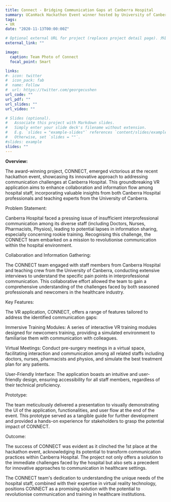 ```yaml
---
title: Connect - Bridging Communication Gaps at Canberra Hospital 
summary: UCanHack Hackathon Event winner hosted by University of Canberra.
tags:
- VR
date: "2020-11-13T00:00:00Z"

# Optional external URL for project (replaces project detail page). 外链直接到paper
external_link: ""

image:
  caption: Team Photo of Connect
  focal_point: Smart

links:
#- icon: twitter
#  icon_pack: fab
#  name: Follow
#  url: https://twitter.com/georgecushen
url_code: ""
url_pdf: ""
url_slides: ""
url_video: ""

# Slides (optional).
#   Associate this project with Markdown slides.
#   Simply enter your slide deck's filename without extension.
#   E.g. `slides = "example-slides"` references `content/slides/example-slides.md`.
#   Otherwise, set `slides = ""`.
#slides: example
slides: ""
---
```


**Overview:**

The award-winning project, CONNECT, emerged victorious at the recent hackathon event, showcasing its innovative approach to addressing communication challenges at Canberra Hospital. This groundbreaking VR application aims to enhance collaboration and information flow among hospital staff, incorporating valuable insights from both Canberra Hospital professionals and teaching experts from the University of Canberra.

Problem Statement:

Canberra Hospital faced a pressing issue of insufficient interprofessional communication among its diverse staff (including Doctors, Nurses, Pharmacists, Physios), leading to potential lapses in information sharing, especially concerning rookie training. Recognising this challenge, the CONNECT team embarked on a mission to revolutionise communication within the hospital environment.

Collaboration and Information Gathering:

The CONNECT team engaged with staff members from Canberra Hospital and teaching crew from the University of Canberra, conducting extensive interviews to understand the specific pain points in interprofessional communication. This collaborative effort allowed the team to gain a comprehensive understanding of the challenges faced by both seasoned professionals and newcomers in the healthcare industry. 

Key Features:

The VR application, CONNECT, offers a range of features tailored to address the identified communication gaps:

Immersive Training Modules: A series of interactive VR training modules designed for newcomers training, providing a simulated environment to familiarise them with communication with colleagues.

Virtual Meetings: Conduct pre-surgery meetings in a virtual space, facilitating  interaction and communication among all related staffs including doctors, nurses, pharmacists and physios, and simulate the best treatment plan for any patients.

User-Friendly Interface: The application boasts an intuitive and user-friendly design, ensuring accessibility for all staff members, regardless of their technical proficiency.

Prototype:

The team meticulously delivered a presentation to visually demonstrating the UI of the application, functionalities, and user flow at the end of the event. This prototype served as a tangible guide for further development and provided a hands-on experience for stakeholders to grasp the potential impact of CONNECT.

Outcome:

The success of CONNECT was evident as it clinched the 1st place at the hackathon event, acknowledging its potential to transform communication practices within Canberra Hospital. The project not only offers a solution to the immediate challenges faced by the hospital but also sets a precedent for innovative approaches to communication in healthcare settings.

The CONNECT team's dedication to understanding the unique needs of the hospital staff, combined with their expertise in virtual reality technology, positions CONNECT as a promising solution with the potential to revolutionise communication and training in healthcare institutions.

